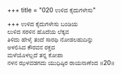 +++
title = "020 ಉಳಿದ ಕೈದುಗಳೇಸು"

+++
ಉಳಿದ ಕೈದುಗಳೇಸು ಬಂಡಿಯ  
ಲುಳಿದ ಸರಳಿನ ಹೊದೆಯ ಲೆಕ್ಕವ  
ತಿಳಿದು ಹೇಳೈ ತಂದೆ ಸಾರಥಿ ನೋಡಲಹುದಿನ್ನು  
ಅಳಲಿಸಿದ ಕೌರವನ ರಕ್ತದ  
ಮಳೆಯೊಳಲ್ಲದೆ ತನ್ನ ಕೋಪಾ  
ನಳನ ಝಳವಡಗದು ಯುಧಿಷ್ಠಿರ ರಾಯನಾಣೆಂದ      ॥20॥